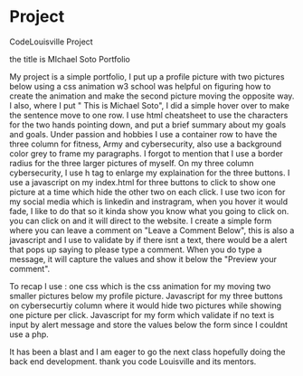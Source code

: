 # Project
CodeLouisville Project 

the title is MIchael Soto Portfolio

My project is a simple portfolio, I put up a profile picture with two pictures below using a css animation
w3 school was helpful on figuring how to create the animation and make the second picture moving the opposite way.
I also, where I put " This is Michael Soto", I did a simple hover over to make the sentence move to one row.
I use html cheatsheet to use the characters for the two hands pointing down, and put a brief summary about my goals and goals.
Under passion and hobbies I use a container row to have the three column for fitness, Army and cybersecurity, also use a background color grey
to frame my paragraphs. I forgot to mention that I use a border radius for the three larger pictures of myself. 
On my three column cybersecurity, I use h tag to enlarge my explaination for the three buttons. I use a javascript on my index.html for three
buttons to click to show one picture at a time which hide the other two on each click. I use two icon for my social media which is
linkedin and instragram, when you hover it would fade, I like to do that so it kinda show you know what you going to click on.
you can click on and it will direct to the website. I create a simple form where you can leave a comment on "Leave a Comment Below",
this is also a javascript and I use to validate by if there isnt a text, there would be a alert that pops up saying to please
type a comment. When you do type a message, it will capture the values and show it below the "Preview your comment".

To recap I use :
one css which is the css animation for my moving two smaller pictures below my profile picture.
Javascript for my three buttons on cybersecurtiy column where it would hide two pictures while showing one picture per click.
Javascript for my form which validate if no text is input by alert message and store the values below the form since I couldnt use a php.

It has been a blast and I am eager to go the next class hopefully doing the back end development. thank you code Louisville and its mentors. 